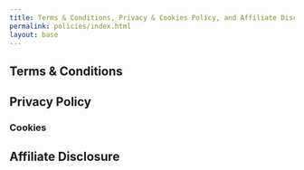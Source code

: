 ```yaml
---
title: Terms & Conditions, Privacy & Cookies Policy, and Affiliate Disclosure
permalink: policies/index.html
layout: base
---
```

## Terms & Conditions

## Privacy Policy

### Cookies

## Affiliate Disclosure
